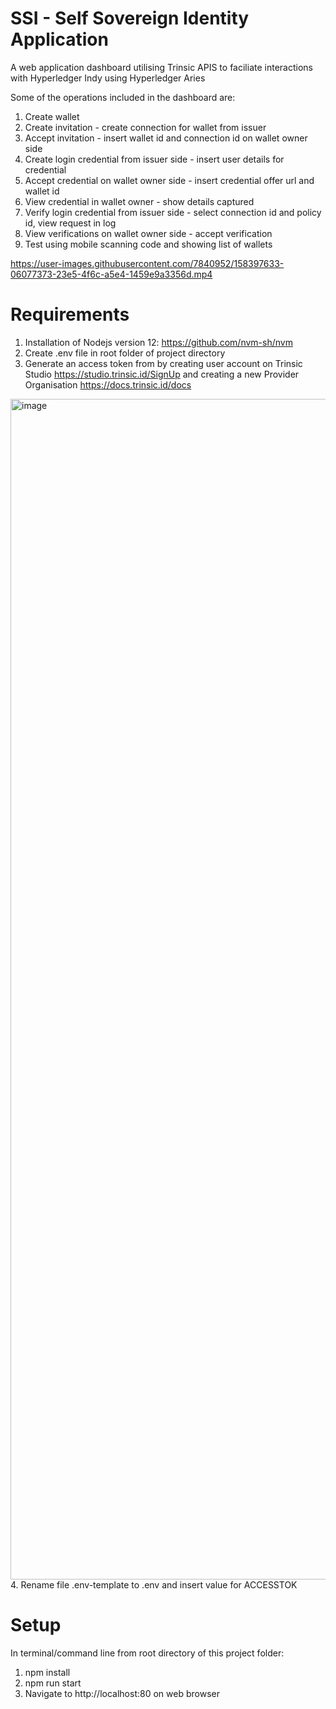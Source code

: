# SSI - Self Sovereign Identity Application

A web application dashboard utilising Trinsic APIS to faciliate interactions with Hyperledger Indy using Hyperledger Aries

Some of the operations included in the dashboard are:
1. Create wallet
2. Create invitation - create connection for wallet from issuer
3. Accept invitation - insert wallet id and connection id on wallet owner side
4. Create login credential from issuer side - insert user details for credential
5. Accept credential on wallet owner side - insert credential offer url and wallet id
6. View credential in wallet owner - show details captured
7. Verify login credential from issuer side - select connection id and policy id, view request in log
8. View verifications on wallet owner side - accept verification
9. Test using mobile scanning code and showing list of wallets


https://user-images.githubusercontent.com/7840952/158397633-06077373-23e5-4f6c-a5e4-1459e9a3356d.mp4


# Requirements
1. Installation 
of Nodejs version 12: https://github.com/nvm-sh/nvm
2. Create .env file in root folder of project directory
3. Generate an access token from by creating user account on Trinsic Studio https://studio.trinsic.id/SignUp and creating a new Provider Organisation https://docs.trinsic.id/docs
<img width="1889" alt="image" src="https://user-images.githubusercontent.com/7840952/158523701-723ea1fc-5db5-4680-8a66-f0031201c73d.png">
4. Rename file .env-template to .env and insert value for ACCESSTOK  

# Setup 

In terminal/command line from root directory of this project folder:

1. npm install 
2. npm run start
3. Navigate to http://localhost:80 on web browser
